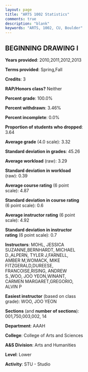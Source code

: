 ```yaml
---
layout: page
title: "ARTS 1002 Statistics"
comments: true
description: "blank"
keywords: "ARTS, 1002, CU, Boulder"
--- 
```

<head>
<script src="https://ajax.googleapis.com/ajax/libs/jquery/2.1.3/jquery.min.js"></script>
<script src="https://dl.dropboxusercontent.com/s/pc42nxpaw1ea4o9/highcharts.js?dl=0"></script>
<!-- <script src="../assets/js/highcharts.js"></script> -->
<style type="text/css">@font-face {
	font-family: "Bebas Neue";
	src: url(https://www.filehosting.org/file/details/544349/BebasNeue%20Regular.otf) format("opentype");
	}
	h1.Bebas { 
		font-family: "Bebas Neue", Verdana, Tahoma;
	}
</style>
</head>
<body>
	<div id="container" style="float: right; width: 45%; height: 88%; margin-left: 2.5%; margin-right: 2.5%;"></div>
	<script language="JavaScript">
		$(document).ready(function() {
		var chart = {type: 'column'};
		var title = {text: 'Grade Distribution'};
		var xAxis = {categories: ['A','B','C','D','F'],crosshair: true};
		var yAxis = {min: 0,title: {text: 'Percentage'}};
		var tooltip = {headerFormat: '<center><b><span style="font-size:20px">{point.key}</span></b></center>',
		               pointFormat: '<td style="padding:0"><b>{point.y:.1f}%</b></td>',
		               footerFormat: '</table>',shared: true,useHTML: true};
		var plotOptions = {column: {pointPadding: 0.0,borderWidth: 0}};  
		var credits = {enabled: false};var series= [{name: 'Percent',data: [51.42,35.38,8.49,2.36,2.36,]}];
		var json = {};
		json.chart = chart;
		json.title = title;
		json.tooltip = tooltip;
		json.xAxis = xAxis;
		json.yAxis = yAxis;  
		json.series = series;
		json.plotOptions = plotOptions;  
		json.credits = credits;
		$('#container').highcharts(json);
	});
	</script>
</body>
			   
## BEGINNING DRAWING I

**Years provided**: 2010,2011,2012,2013

**Terms provided**: Spring,Fall

**Credits**: 3

**RAP/Honors class?** Neither

**Percent grade**: 100.0%

**Percent withdrawn**: 3.46%

**Percent incomplete**: 0.0%

**Proportion of students who dropped**: 3.64

**Average grade** (4.0 scale): 3.32

**Standard deviation in grades**: 45.26

**Average workload** (raw): 3.29

**Standard deviation in workload** (raw): 0.39

**Average course rating** (6 point scale): 4.87

**Standard deviation in course rating** (6 point scale): 0.6

**Average instructor rating** (6 point scale): 4.92

**Standard deviation in instructor rating** (6 point scale): 0.7

**Instructors**: MOHL, JESSICA SUZANNE,BERNHARDT, MICHAEL D.,ALPERN, TYLER J,FARNELL, AMBER M,WOMACK, MIKE FITZGERALD,DUREESE, FRANCOISE,RISING, ANDREW S.,WOO, JOO YEON,WINANT, CARMEN MARGARET,GREGORIO, ALVIN P

**Easiest instructor** (based on class grade): WOO, JOO YEON

**Sections** (and **number of sections**): 001,750,003,002, 14

**Department**: AAAH

**College**: College of Arts and Sciences

**A&S Division**: Arts and Humanities

**Level**: Lower

**Activity**: STU - Studio